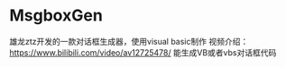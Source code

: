# MsgboxGen
雄龙ztz开发的一款对话框生成器，使用visual basic制作
视频介绍：https://www.bilibili.com/video/av12725478/
能生成VB或者vbs对话框代码
